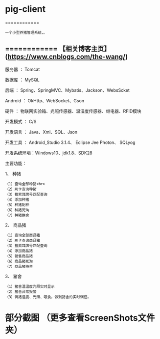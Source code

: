 # pig-client
============

    一个小型养猪管理系统，。
============
【相关博客主页】(https://www.cnblogs.com/the-wang/)
------
服务器    ：  Tomcat

数据库    ：  MySQL

后端      ：  Spring、SpringMVC、Mybatis、Jackson、WebsScket

Android   ：  OkHttp、WebSocket、Gson

硬件      ：  物联网实验箱、光照传感器、温湿度传感器、继电器、RFID模块

开发模式  ：  C/S

开发语言  ：  Java、Xml、SQL、Json

开发工具  ：  Android_Studio 3.1.4、
              Eclipse Jee Photon、
              SQLyog
              
开发系统环境：Windows10、jdk1.8、SDK28


 
主要功能：


1、 种猪

    （1）查询全部种猪<br>
    （2）刷卡查询种猪 
    （3）搜索耳牌号匹配查询    
    （4）添加种猪
    （5）种猪配种
    （6）种猪死淘
    （7）种猪换舍
    
2、 商品猪

    （1）查询全部商品猪
    （2）刷卡查询商品猪
    （3）搜索耳牌号匹配查询
    （4）添加商品猪
    （5）销售商品猪
    （6）商品猪死淘
    （7）商品猪换舍 
    
3、 猪舍

    （1）猪舍温温度光照实时显示
    （2）猪舍异常报警
    （3）调猪温度、光照、喂食，做到猪舍的实时调控。
  
  
部分截图    （更多查看ScreenShots文件夹）
========
  
